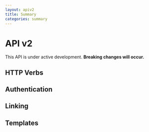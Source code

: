 ```yaml
---
layout: apiv2
title: Summary
categories: summary
---
```


# API v2

This API is under active development. **Breaking changes will occur.**

## HTTP Verbs
## Authentication
## Linking
## Templates
